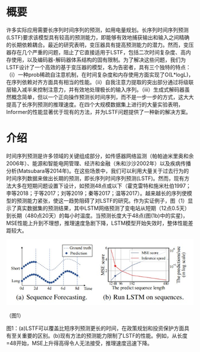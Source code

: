 # **概要**

许多实际应用需要长序列时间序列的预测，如用电量规划。长序列时间序列预测(LSTF)要求该模型具有较高的预测能力，即能够有效地捕获输出和输入之间精确的长期依赖耦合。最近的研究表明，变压器具有提高预测能力的潜力。然而，变压器存在几个严重的问题，阻止了它直接适用于LSTF，包括二次时间复杂度、高内存使用，以及编码器-解码器体系结构的固有限制。为了解决这些问题，我们为LSTF设计了一个高效的基于变压器的模型，名为告密者，具有三个独特的特点：（i）一种prob稀疏自注意机制，在时间复杂度和内存使用方面实现了O(L*logL)，在序列依赖对齐方面具有相当的性能。（ii）自我注意力提取的突出部分通过将级联层输入减半来控制注意力，并有效地处理极长的输入序列。（iii）生成式解码器虽然概念简单，但以一个正向操作预测长时间序列，而不是一步一步的方式，这大大提高了长序列预测的推理速度。在四个大规模数据集上进行的大量实验表明，Informer的性能显著优于现有的方法，并为LSTF问题提供了一种新的解决方案。

# **介绍**

时间序列预测是许多领域的关键组成部分，如传感器网络监测（帕帕迪米里奥和余2006年）、能源和智能电网管理、经济和金融（朱和沙沙2002年）以及疾病传播分析(Matsubara等2014年)。在这些场景中，我们可以利用大量关于过去行为的时间序列数据来做出长期的预测，即长序列时间序列预测(LSTF)。然而，现有方法大多在短期问题设置下设计，如预测48点或以下（霍克雷特和施米杜伯1997；李等2018；于等2017；刘等2019；秦等2017；温等2017）。越来越长的序列使模型的预测能力紧张，使这一趋势阻碍了对LSTF的研究。作为实证例子，图（1）显示了真实数据集的预测结果，其中LSTM网络预测了变电站从短期（12点0.5天）到长期（480点20天）的每小时温度。当预测长度大于48点(图(1b)中的实星)，MSE性能上升到不理想，推理速度急剧下降，LSTM模型开始失效时，整体性能差距较大。

![img](https://github.com/864417720/Graduation-Project/blob/main/毕业设计学习文档/图片/0.jpg) 

（图1）

图1：(a)LSTF可以覆盖比短序列预测更长的时间，在政策规划和投资保护方面具有至关重要的区别。(b)现有方法的预测能力限制了LSTF的性能。例如，从长度=48开始，MSE上升得高得令人无法接受，推理速度迅速下降。